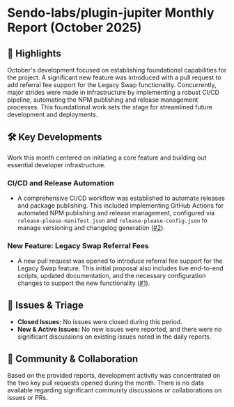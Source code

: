 # Sendo-labs/plugin-jupiter Monthly Report (October 2025)

## 🚀 Highlights
October's development focused on establishing foundational capabilities for the project. A significant new feature was introduced with a pull request to add referral fee support for the Legacy Swap functionality. Concurrently, major strides were made in infrastructure by implementing a robust CI/CD pipeline, automating the NPM publishing and release management processes. This foundational work sets the stage for streamlined future development and deployments.

## 🛠️ Key Developments
Work this month centered on initiating a core feature and building out essential developer infrastructure.

### CI/CD and Release Automation
- A comprehensive CI/CD workflow was established to automate releases and package publishing. This included implementing GitHub Actions for automated NPM publishing and release management, configured via `release-please-manifest.json` and `release-please-config.json` to manage versioning and changelog generation ([#2](https://github.com/Sendo-labs/plugin-jupiter/pull/2)).

### New Feature: Legacy Swap Referral Fees
- A new pull request was opened to introduce referral fee support for the Legacy Swap feature. This initial proposal also includes live end-to-end scripts, updated documentation, and the necessary configuration changes to support the new functionality ([#1](https://github.com/Sendo-labs/plugin-jupiter/pull/1)).

## 🐛 Issues & Triage
- **Closed Issues:** No issues were closed during this period.
- **New & Active Issues:** No new issues were reported, and there were no significant discussions on existing issues noted in the daily reports.

## 💬 Community & Collaboration
Based on the provided reports, development activity was concentrated on the two key pull requests opened during the month. There is no data available regarding significant community discussions or collaborations on issues or PRs.